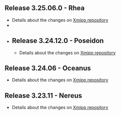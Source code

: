 ## Release 3.25.06.0 - Rhea
   - Details about the changes on [Xmipp repository](https://github.com/I2PC/xmipp/blob/devel/CHANGELOG.md)
   - 
- ## Release 3.24.12.0 - Poseidon
   - Details about the changes on [Xmipp repository](https://github.com/I2PC/xmipp/blob/devel/CHANGELOG.md)

## Release 3.24.06 - Oceanus
   - Details about the changes on [Xmipp repository](https://github.com/I2PC/xmipp/blob/devel/CHANGELOG.md)

## Release 3.23.11 - Nereus
   - Details about the changes on [Xmipp repository](https://github.com/I2PC/xmipp/blob/devel/CHANGELOG.md)
